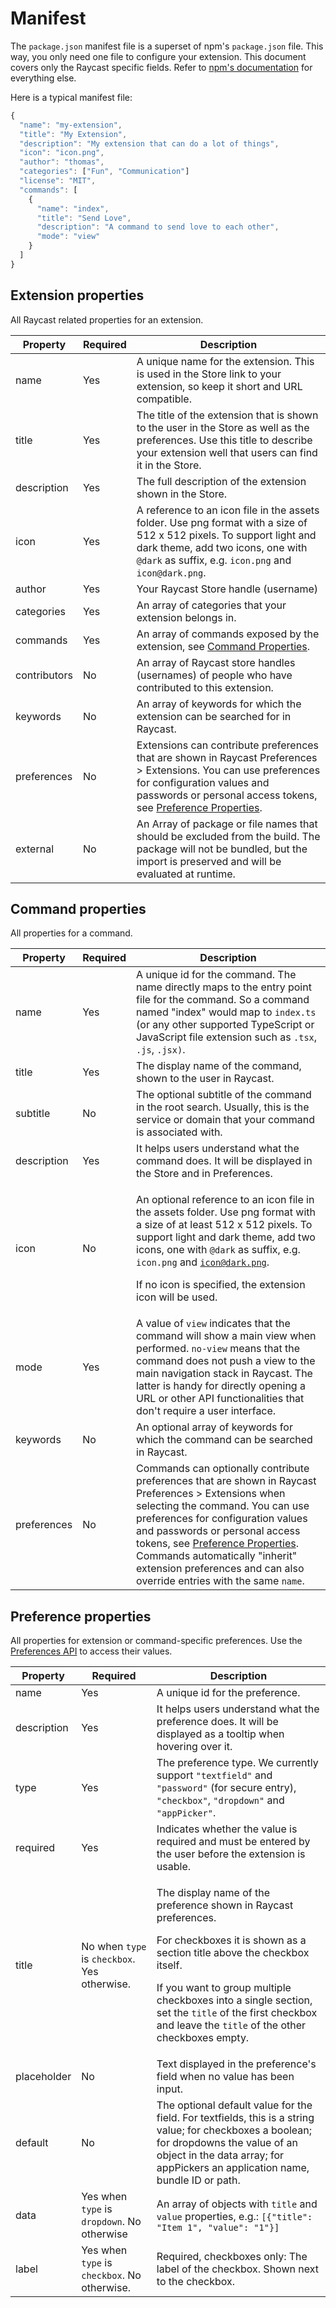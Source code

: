 # Manifest

The `package.json` manifest file is a superset of npm's `package.json` file. This way, you only need one file to configure your extension. This document covers only the Raycast specific fields. Refer to [npm's documentation](https://docs.npmjs.com/cli/v7/configuring-npm/package-json) for everything else.

Here is a typical manifest file:

```javascript
{
  "name": "my-extension",
  "title": "My Extension",
  "description": "My extension that can do a lot of things",
  "icon": "icon.png",
  "author": "thomas",
  "categories": ["Fun", "Communication"]
  "license": "MIT",
  "commands": [
    {
      "name": "index",
      "title": "Send Love",
      "description": "A command to send love to each other",
      "mode": "view"
    }
  ]
}
```

## Extension properties

All Raycast related properties for an extension.

| Property     | Required | Description                                                                                                                                                                                                                                         |
| ------------ | -------- | --------------------------------------------------------------------------------------------------------------------------------------------------------------------------------------------------------------------------------------------------- |
| name         | Yes      | A unique name for the extension. This is used in the Store link to your extension, so keep it short and URL compatible.                                                                                                                             |
| title        | Yes      | The title of the extension that is shown to the user in the Store as well as the preferences. Use this title to describe your extension well that users can find it in the Store.                                                                   |
| description  | Yes      | The full description of the extension shown in the Store.                                                                                                                                                                                           |
| icon         | Yes      | A reference to an icon file in the assets folder. Use png format with a size of 512 x 512 pixels. To support light and dark theme, add two icons, one with `@dark` as suffix, e.g. `icon.png` and `icon@dark.png`.                                  |
| author       | Yes      | Your Raycast Store handle (username)                                                                                                                                                                                                                |
| categories   | Yes      | An array of categories that your extension belongs in.                                                                                                                                                                                              |
| commands     | Yes      | An array of commands exposed by the extension, see [Command Properties](manifest.md#command-properties).                                                                                                                                            |
| contributors | No       | An array of Raycast store handles (usernames) of people who have contributed to this extension.                                                                                                                                                     |
| keywords     | No       | An array of keywords for which the extension can be searched for in Raycast.                                                                                                                                                                        |
| preferences  | No       | Extensions can contribute preferences that are shown in Raycast Preferences > Extensions. You can use preferences for configuration values and passwords or personal access tokens, see [Preference Properties](manifest.md#preference-properties). |
| external     | No       | An Array of package or file names that should be excluded from the build. The package will not be bundled, but the import is preserved and will be evaluated at runtime.                                                                            |

## Command properties

All properties for a command.

| Property    | Required | Description                                                                                                                                                                                                                                                                                                                                                                                        |
| ----------- | -------- | -------------------------------------------------------------------------------------------------------------------------------------------------------------------------------------------------------------------------------------------------------------------------------------------------------------------------------------------------------------------------------------------------- |
| name        | Yes      | A unique id for the command. The name directly maps to the entry point file for the command. So a command named "index" would map to `index.ts` (or any other supported TypeScript or JavaScript file extension such as `.tsx`, `.js`, `.jsx)`.                                                                                                                                                    |
| title       | Yes      | The display name of the command, shown to the user in Raycast.                                                                                                                                                                                                                                                                                                                                     |
| subtitle    | No       | The optional subtitle of the command in the root search. Usually, this is the service or domain that your command is associated with.                                                                                                                                                                                                                                                              |
| description | Yes      | It helps users understand what the command does. It will be displayed in the Store and in Preferences.                                                                                                                                                                                                                                                                                             |
| icon        | No       | <p>An optional reference to an icon file in the assets folder. Use png format with a size of at least 512 x 512 pixels. To support light and dark theme, add two icons, one with <code>@dark</code> as suffix, e.g. <code>icon.png</code> and <code>icon@dark.png</code>.</p><p>If no icon is specified, the extension icon will be used.</p>                                                      |
| mode        | Yes      | A value of `view` indicates that the command will show a main view when performed. `no-view` means that the command does not push a view to the main navigation stack in Raycast. The latter is handy for directly opening a URL or other API functionalities that don't require a user interface.                                                                                                 |
| keywords    | No       | An optional array of keywords for which the command can be searched in Raycast.                                                                                                                                                                                                                                                                                                                    |
| preferences | No       | Commands can optionally contribute preferences that are shown in Raycast Preferences > Extensions when selecting the command. You can use preferences for configuration values and passwords or personal access tokens, see [Preference Properties](manifest.md#preference-properties). Commands automatically "inherit" extension preferences and can also override entries with the same `name`. |

## Preference properties

All properties for extension or command-specific preferences. Use the [Preferences API](../api-reference/preferences.md) to access their values.

| Property    | Required                                     | Description                                                                                                                                                                                                                                                                                                                                   |
| ----------- | -------------------------------------------- | --------------------------------------------------------------------------------------------------------------------------------------------------------------------------------------------------------------------------------------------------------------------------------------------------------------------------------------------- |
| name        | Yes                                          | A unique id for the preference.                                                                                                                                                                                                                                                                                                               |
| description | Yes                                          | It helps users understand what the preference does. It will be displayed as a tooltip when hovering over it.                                                                                                                                                                                                                                  |
| type        | Yes                                          | The preference type. We currently support `"textfield"` and `"password"` (for secure entry), `"checkbox"`, `"dropdown"` and `"appPicker"`.                                                                                                                                                                                                    |
| required    | Yes                                          | Indicates whether the value is required and must be entered by the user before the extension is usable.                                                                                                                                                                                                                                       |
| title       | No when `type` is `checkbox`. Yes otherwise. | <p>The display name of the preference shown in Raycast preferences.</p><p>For checkboxes it is shown as a section title above the checkbox itself.</p><p>If you want to group multiple checkboxes into a single section, set the <code>title</code> of the first checkbox and leave the <code>title</code> of the other checkboxes empty.</p> |
| placeholder | No                                           | Text displayed in the preference's field when no value has been input.                                                                                                                                                                                                                                                                        |
| default     | No                                           | The optional default value for the field. For textfields, this is a string value; for checkboxes a boolean; for dropdowns the value of an object in the data array; for appPickers an application name, bundle ID or path.                                                                                                                    |
| data        | Yes when `type` is `dropdown`. No otherwise  | An array of objects with `title` and `value` properties, e.g.: `[{"title": "Item 1", "value": "1"}]`                                                                                                                                                                                                                                          |
| label       | Yes when `type` is `checkbox`. No otherwise. | Required, checkboxes only: The label of the checkbox. Shown next to the checkbox.                                                                                                                                                                                                                                                             |
